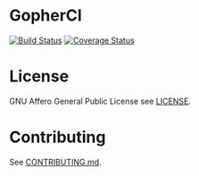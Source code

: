 # GopherCI

[![Build
Status](https://travis-ci.org/bradleyfalzon/gopherci.svg?branch=master)](https://travis-ci.org/bradleyfalzon/gopherci) [![Coverage
Status](https://coveralls.io/repos/github/bradleyfalzon/gopherci/badge.svg?branch=master)](https://coveralls.io/github/bradleyfalzon/gopherci?branch=master)

# License

GNU Affero General Public License see [LICENSE](LICENSE).

# Contributing

See [CONTRIBUTING.md](CONTRIBUTING.md).
